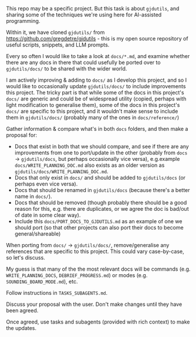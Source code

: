 This repo may be a specific project. But this task is about `gjdutils`, and sharing some of the techniques we're using here for AI-assisted programming.

Within it, we have cloned `gjdutils/` from https://github.com/gregdetre/gjdutils - this is my open source repository of useful scripts, snippets, and LLM prompts.

Every so often I would like to take a look at `docs/*.md`, and examine whether there are any docs in there that could usefully be ported over to `gjdutils/docs/` to be shared with the wider world.

I am actively improving & adding to `docs/` as I develop this project, and so I would like to occasionally update `gjdutils/docs/` to include improvements this project. The tricky part is that while some of the docs in this project's `docs/` are generic and could be of widespread utility (copied, perhaps with light modification to generalise them), some of the docs in this project's `docs/` are specific to this project, and it wouldn't make sense to include them in `gjdutils/docs/` (probably many of the ones in `docs/reference/`)

Gather information & compare what's in both `docs` folders, and then make a proposal for:
- Docs that exist in both that we should compare, and see if there are any improvements from one to port/update in the other (probably from `docs` -> `gjdutils/docs`, but perhaps occasionally vice versa), e.g.example `docs/WRITE_PLANNING_DOC.md` also exists as an older version as `gjdutils/docs/WRITE_PLANNING_DOC.md`.
- Docs that only exist in `docs/` and should be added to `gjdutils/docs` (or perhaps even vice versa).
- Docs that should be renamed in `gjdutils/docs` (because there's a better name in `docs/`).
- Docs that should be removed (though probably there should be a good reason for this, e.g. there are duplicates, or we agree the doc is bad/out of date in some clear way).
- Include this `docs/PORT_DOCS_TO_GJDUTILS.md` as an example of one we should port (so that other projects can also port their docs to become general/shareable)

When porting from `docs/` -> `gjdutils/docs/`, remove/generalise any references that are specific to this project. This could vary case-by-case, so let's discuss.

My guess is that many of the the most relevant docs will be commands (e.g. `WRITE_PLANNING_DOCS`, `DEBRIEF_PROGRESS.md`) or modes (e.g. `SOUNDING_BOARD_MODE.md`), etc.

Follow instructions in `TASKS_SUBAGENTS.md`.

Discuss your proposal with the user. Don't make changes until they have been agreed.

Once agreed, use tasks and subagents (provided with rich context) to make the updates.